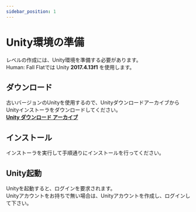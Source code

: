 ```yaml
---
sidebar_position: 1
---
```


# Unity環境の準備

レベルの作成には、Unity環境を準備する必要があります。  
Human: Fall Flatでは Unity **2017.4.13f1** を使用します。

## ダウンロード

古いバージョンのUnityを使用するので、UnityダウンロードアーカイブからUnityインストーラをダウンロードしてください。  
**[Unity ダウンロード アーカイブ](https://unity3d.com/jp/get-unity/download/archive)**

## インストール

インストーラを実行して手順通りにインストールを行ってください。

## Unity起動

Unityを起動すると、ログインを要求されます。  
Unityアカウントをお持ちで無い場合は、Unityアカウントを作成し、ログインして下さい。